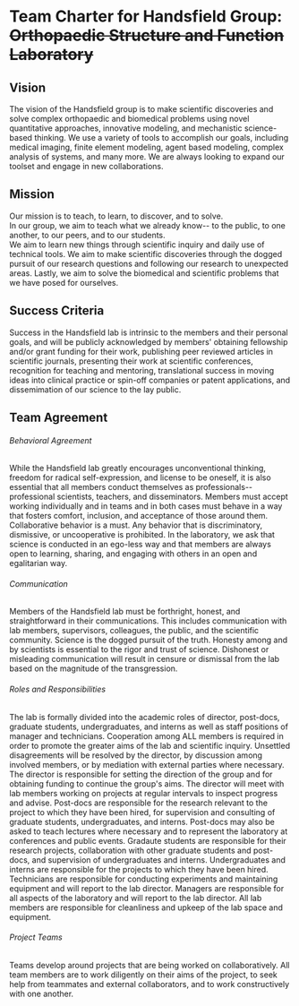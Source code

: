 # Team Charter for Handsfield Group: ~~Orthopaedic Structure and Function Laboratory~~

## Vision
The vision of the Handsfield group is to make scientific discoveries and solve complex orthopaedic and biomedical problems
using novel quantitative approaches, innovative modeling, and mechanistic science-based thinking. 
We use a variety of tools to accomplish our goals, including medical imaging, finite element modeling, agent based modeling,
complex analysis of systems, and many more. We are always looking to expand our toolset and engage in new collaborations.

## Mission
Our mission is to teach, to learn, to discover, and to solve.  
In our group, we aim to teach what we already know-- to the public, to one another, to our peers, and to our students.  
We aim to learn new things through scientific inquiry and daily use of technical tools.
We aim to make scientific discoveries through the dogged pursuit of our research questions and following our research to unexpected areas.
Lastly, we aim to solve the biomedical and scientific problems that we have posed for ourselves.

## Success Criteria
Success in the Handsfield lab is intrinsic to the members and their personal goals, and will be publicly acknowledged by members'
obtaining fellowship and/or grant funding for their work, publishing peer reviewed articles in scientific journals, presenting 
their work at scientific conferences, recognition for teaching and mentoring, translational success in moving ideas into clinical practice
or spin-off companies or patent applications, and dissemimation of our science to the lay public.

## Team Agreement

###### Behavioral Agreement
While the Handsfield lab greatly encourages unconventional thinking, freedom for radical self-expression, and license to be oneself, it is 
also essential that all members conduct themselves as professionals-- professional scientists, teachers, and disseminators. Members must
accept working individually and in teams and in both cases must behave in a way that fosters comfort, inclusion, and acceptance of those 
around them. Collaborative behavior is a must. Any behavior that is discriminatory, dismissive, or uncooperative is prohibited. In the 
laboratory, we ask that science is conducted in an ego-less way and that members are always open to learning, sharing, and engaging with
others in an open and egalitarian way.

###### Communication
Members of the Handsfield lab must be forthright, honest, and straightforward in their communications. This includes communication with lab
members, supervisors, colleagues, the public, and the scientific community. Science is the dogged pursuit of the truth. Honesty among and by
scientists is essential to the rigor and trust of science. Dishonest or misleading communication will result in censure or dismissal from 
the lab based on the magnitude of the transgression.

###### Roles and Responsibilities 
The lab is formally divided into the academic roles of director, post-docs, graduate students, undergraduates, and interns as well as
staff positions of manager and technicians. Cooperation among ALL members is required in order to promote the greater aims of the 
lab and scientific inquiry. Unsettled disagreements will be resolved by the director, by discussion among involved members, or by 
mediation with external parties where necessary. The director is responsible for setting the direction of the group and for obtaining
funding to continue the group's aims. The director will meet with lab members working on projects at regular intervals to inspect
progress and advise. Post-docs are responsible for the research relevant to the project to which they have been hired, for supervision
and consulting of graduate students, undergraduates, and interns. Post-docs may also be asked to teach lectures where necessary and to
represent the laboratory at conferences and public events. Gradaute students are responsible for their research projects, collaboration
with other graduate students and post-docs, and supervision of undergraduates and interns. Undergraduates and interns are responsible 
for the projects to which they have been hired. Technicians are responsible for conducting experiments and maintaining equipment and
will report to the lab director. Managers are responsible for all aspects of the laboratory and will report to the lab director.
All lab members are responsible for cleanliness and upkeep of the lab space and equipment.

###### Project Teams
Teams develop around projects that are being worked on collaboratively. All team members are to work diligently on their aims of the
project, to seek help from teammates and external collaborators, and to work constructively with one another.
